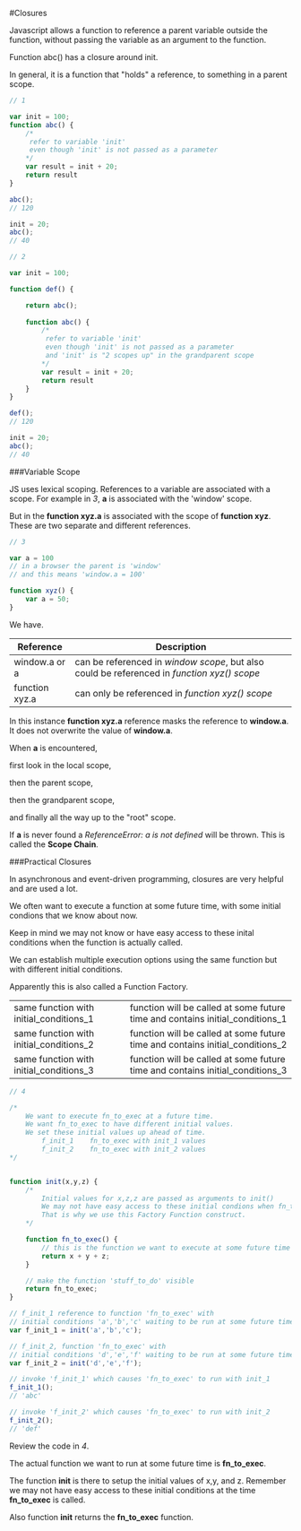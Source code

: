#Closures

Javascript allows a function to reference a parent variable outside the function, without passing the variable as an argument to the function.

Function abc() has a closure around init. 

In general, it is a function that "holds" a reference, to something in a parent scope.

```javascript
// 1

var init = 100;
function abc() {
	/*
	 refer to variable 'init'
	 even though 'init' is not passed as a parameter
	*/
	var result = init + 20;
	return result
}

abc();
// 120

init = 20;
abc();
// 40
```


```javascript
// 2

var init = 100;

function def() {	

	return abc();
	
	function abc() {
		/*
		 refer to variable 'init'
		 even though 'init' is not passed as a parameter
		 and 'init' is "2 scopes up" in the grandparent scope
		*/
		var result = init + 20;
		return result
	}
}

def();
// 120

init = 20;
abc();
// 40
```

###Variable Scope

JS uses lexical scoping. References to a variable are associated with a scope. For example in *3*, **a** is associated with the 'window' scope.

But in the **function xyz.a** is associated with the scope of **function xyz**. These are two separate and different references.

```javascript
// 3

var a = 100
// in a browser the parent is 'window'
// and this means 'window.a = 100'

function xyz() {
	var a = 50;
}
```

We have.

| Reference      | Description                                                                                             |
|----------------|---------------------------------------------------------------------------------------------|
|window.a or a   |	can be referenced in *window scope*, but also could be referenced in *function xyz() scope*|
|function xyz.a  |	can only be referenced in *function xyz() scope*|

In this instance **function xyz.a** reference masks the reference to **window.a**. It does not overwrite the value of **window.a**.

When **a** is encountered,

first look in the local scope,

then the parent scope,

then the grandparent scope,

and finally all the way up to the "root" scope.

If **a** is never found a *ReferenceError: a is not defined* will be thrown. This is called the **Scope Chain**.   


###Practical Closures

In asynchronous and event-driven programming, closures are very helpful and are used a lot.

We often want to execute a function at some future time, with some initial condions that we know about now.

Keep in mind we may not know or have easy access to these inital conditions when the function is actually called. 

We can establish multiple execution options using the same function but with different initial conditions.

Apparently this is also called a Function Factory.


|  									     |                                                                              |
|----------------------------------------|------------------------------------------------------------------------------|
|same function with initial_conditions_1 | function will be called at some future time and contains initial_conditions_1|
|same function with initial_conditions_2 | function will be called at some future time and contains initial_conditions_2|
|same function with initial_conditions_3 | function will be called at some future time and contains initial_conditions_3|

```javascript
// 4

/*
	We want to execute fn_to_exec at a future time.
	We want fn_to_exec to have different initial values.
	We set these initial values up ahead of time.
		f_init_1	fn_to_exec with init_1 values
		f_init_2	fn_to_exec with init_2 values	
*/


function init(x,y,z) {
	/*	
		Initial values for x,z,z are passed as arguments to init()
		We may not have easy access to these initial condions when fn_to_exec() runs.
	    That is why we use this Factory Function construct. 
	*/

	function fn_to_exec() {
		// this is the function we want to execute at some future time
		return x + y + z;
	}

	// make the function 'stuff_to_do' visible
	return fn_to_exec;
}

// f_init_1 reference to function 'fn_to_exec' with
// initial conditions 'a','b','c' waiting to be run at some future time 
var f_init_1 = init('a','b','c');

// f_init_2, function 'fn_to_exec' with
// initial conditions 'd','e','f' waiting to be run at some future time 
var f_init_2 = init('d','e','f');

// invoke 'f_init_1' which causes 'fn_to_exec' to run with init_1 
f_init_1();
// 'abc'

// invoke 'f_init_2' which causes 'fn_to_exec' to run with init_2 
f_init_2();
// 'def'

```

Review the code in *4*.

The actual function we want to run at some future time is **fn_to_exec**.

The function **init** is there to setup the initial values of x,y, and z. Remember we may not have easy access to these initial conditions at the time **fn_to_exec** is called.

Also function **init** returns the **fn_to_exec** function.    








   




